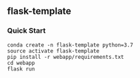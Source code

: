 ## flask-template

### Quick Start

```
conda create -n flask-template python=3.7
source activate flask-template
pip install -r webapp/requirements.txt
cd webapp
flask run
```
